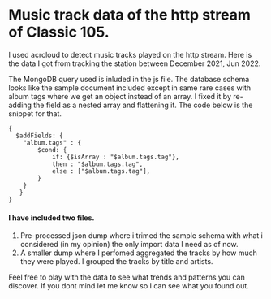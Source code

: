 # Music track data of the http stream of Classic 105.

I used acrcloud to detect music tracks played on the http stream. Here is the data I got from tracking the station between December 2021, Jun 2022. 

The MongoDB query used is inluded in the js file. The database schema looks like the sample document included except in same rare cases with album tags where we get an object instead of an array. I fixed it by re-adding the field as a nested array and flattening it. The code below is the snippet for that.

```    
{
  $addFields: {
    "album.tags" : {
        $cond: {
            if: {$isArray : "$album.tags.tag"},
            then : "$album.tags.tag",
            else : ["$album.tags.tag"],
        }
    }
   }
}
```

#### I have included two files.
  1. Pre-processed json dump where i trimed the sample schema with what i considered (in my opinion) the only import data I need as of now.
  2. A smaller dump where I perfomed aggregated the tracks by how much they were played. I grouped the tracks by title and artists. 
  
Feel free to play with the data to see what trends and patterns you can discover. If you dont mind let me know so I can see what you found out. 
